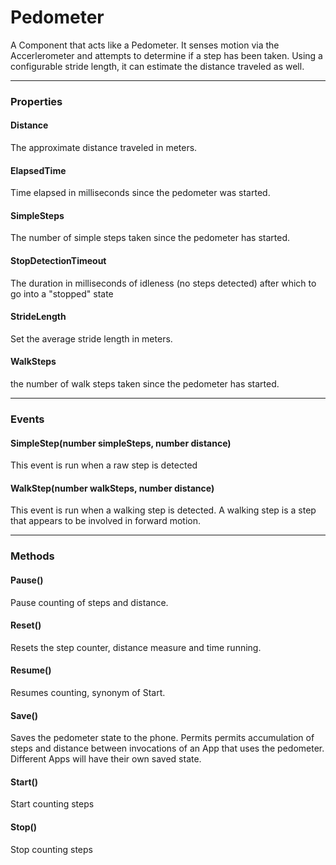 # Pedometer

A Component that acts like a Pedometer. It senses motion via the Accerlerometer and attempts to determine if a step has been taken. Using a configurable stride length, it can estimate the distance traveled as well.

---

### Properties

#### Distance

The approximate distance traveled in meters.

#### ElapsedTime

Time elapsed in milliseconds since the pedometer was started.

#### SimpleSteps

The number of simple steps taken since the pedometer has started.

#### StopDetectionTimeout

The duration in milliseconds of idleness (no steps detected) after which to go into a "stopped" state

#### StrideLength

Set the average stride length in meters.

#### WalkSteps

the number of walk steps taken since the pedometer has started.

---

### Events

#### SimpleStep(number simpleSteps, number distance)

This event is run when a raw step is detected

#### WalkStep(number walkSteps, number distance)

This event is run when a walking step is detected. A walking step is a step that appears to be involved in forward motion.

---

### Methods

#### Pause()

Pause counting of steps and distance.

#### Reset()

Resets the step counter, distance measure and time running.

#### Resume()

Resumes counting, synonym of Start.

#### Save()

Saves the pedometer state to the phone. Permits permits accumulation of steps and distance between invocations of an App that uses the pedometer. Different Apps will have their own saved state.

#### Start()

Start counting steps

#### Stop()

Stop counting steps
